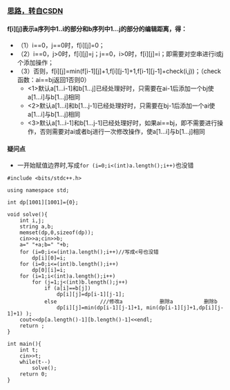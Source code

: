 
### [思路，转自CSDN](https://www.cnblogs.com/xqmmcqs/p/5982971.html)
#### f[i][j]表示a序列中1..i的部分和b序列中1...j的部分的编辑距离，得：
* （1）i==0，j==0时，f[i][j]=0；
* （2）i==0，j>0时，f[i][j]=j；j==0，i>0时，f[i][j]=i；即需要对空串进行i或j个添加操作；
* （3）否则，f[i][j]=min(f[i-1][j]+1,f[i][j-1]+1,f[i-1][j-1]+check(i,j))；（check函数：ai==bj返回1否则0）
  * <1>默认a[1...i-1]和b[1...j]已经处理好时，只需要在ai-1后添加一个bj使a[1...i]与b[1...j]相同
  * <2>默认a[1...i]和b[1...j-1]已经处理好时，只需要在bj-1后添加一个ai使a[1...i]与b[1...j]相同
  * <3>默认a[1...i-1]和b[1...j-1]已经处理好时，如果ai==bj，即不需要进行操作，否则需要对ai或者bj进行一次修改操作，使a[1...i]与b[1...j]相同

#### 疑问点
* 一开始赋值边界时,写成```for (i=0;i<(int)a.length();i++)```也没错

```
#include <bits/stdc++.h>

using namespace std;

int dp[1001][1001]={0};

void solve(){
	int i,j;
	string a,b;
	memset(dp,0,sizeof(dp));
	cin>>a;cin>>b;
	a=" "+a;b=" "+b;
	for (i=0;i<=(int)a.length();i++)//写成<号也没错
		dp[i][0]=i;
	for (i=0;i<=(int)b.length();i++)
		dp[0][i]=i;
	for (i=1;i<(int)a.length();i++)
		for (j=1;j<(int)b.length();j++)
			if (a[i]==b[j])
				dp[i][j]=dp[i-1][j-1];
			else              ///修改a            删除a          删除b
				dp[i][j]=min(dp[i-1][j-1]+1, min(dp[i-1][j]+1,dp[i][j-1]+1) );
	cout<<dp[a.length()-1][b.length()-1]<<endl;
	return ;
}

int main(){
	int t;
	cin>>t;
	while(t--)
		solve();
	return 0;
}
```
